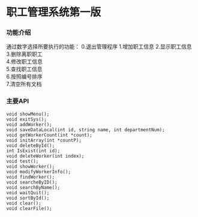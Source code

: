 # 职工管理系统第一版

### 功能介绍
通过数字选择所要执行的功能：
    0.退出管理程序 
    1.增加职工信息
    2.显示职工信息  
    3.删除离职职工  
    4.修改职工信息  
    5.查找职工信息  
    6.按照编号排序  
    7.清空所有文档  

### 主要API
    void showMenu();
    void exitSys();
    void addWorker();
    void saveDataLocal(int id, string name, int departmentNum);
    void getWorkerCount(int *count);
    void initArray(int *countP);
    void deleteById();
    int IsExist(int id);
    void deleteWorker(int index);
    void test();
    void showWorker();
    void modifyWorkerInfo();
    void findWorker();
    void searcheByID();
    void searchByName();
    void waitQuit();
    void sortById();
    void clear();
    void clearFile();

